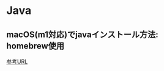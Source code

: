 # Java

## macOS(m1対応)でjavaインストール方法: homebrew使用

[参考URL](https://zenn.dev/satokazur222/articles/66568417b291d8)

